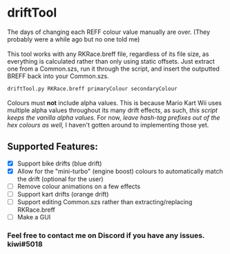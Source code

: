 # driftTool
The days of changing each REFF colour value manually are over. (They probably were a while ago but no one told me)  
</br>
This tool works with any RKRace.breff file, regardless of its file size, as everything is calculated rather than only using static offsets. Just extract one from a Common.szs, run it through the script, and insert the outputted BREFF back into your Common.szs.

`driftTool.py RKRace.breff primaryColour secondaryColour`  
</br>
Colours must **not** include alpha values. This is because Mario Kart Wii uses multiple alpha values throughout its many drift effects, as such, _this script keeps the vanilla alpha values._ For now, _leave hash-tag prefixes out of the hex colours as well,_ I haven't gotten around to implementing those yet.

## Supported Features:
- [X] Support bike drifts (blue drift)
- [X] Allow for the "mini-turbo" (engine boost) colours to automatically match the drift (optional for the user)
- [ ] Remove colour animations on a few effects
- [ ] Support kart drifts (orange drift)
- [ ] Support editing Common.szs rather than extracting/replacing RKRace.breff
- [ ] Make a GUI

### Feel free to contact me on Discord if you have any issues. kiwi#5018

